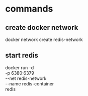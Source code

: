 # commands

## create docker network

docker network create redis-network

## start redis

docker run -d \
-p 6380:6379 \
--net redis-network \
--name redis-container \
redis
